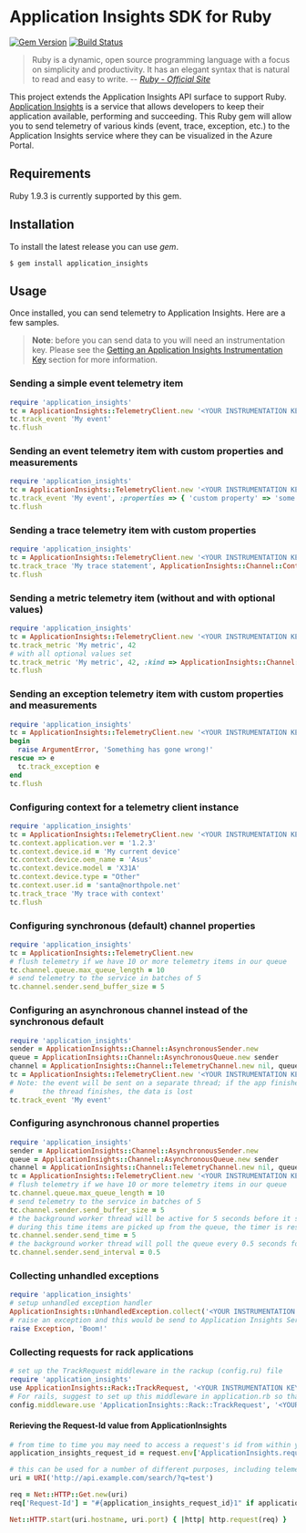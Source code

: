 # Application Insights SDK for Ruby #

[![Gem Version](https://badge.fury.io/rb/application_insights.svg)](http://badge.fury.io/rb/application_insights)
[![Build Status](https://travis-ci.org/Microsoft/ApplicationInsights-Ruby.svg)](https://travis-ci.org/Microsoft/ApplicationInsights-Ruby)

>Ruby is a dynamic, open source programming language with a focus on simplicity and productivity. It has an elegant syntax that is natural to read and easy to write.
> -- <cite>[Ruby - Official Site](https://www.ruby-lang.org/en/)</cite>

This project extends the Application Insights API surface to support Ruby. [Application Insights](http://azure.microsoft.com/en-us/services/application-insights/) is a service that allows developers to keep their application available, performing and succeeding. This Ruby gem will allow you to send telemetry of various kinds (event, trace, exception, etc.) to the Application Insights service where they can be visualized in the Azure Portal.


## Requirements ##

Ruby 1.9.3 is currently supported by this gem.

## Installation ##

To install the latest release you can use *gem*.

```
$ gem install application_insights
```

## Usage ##

Once installed, you can send telemetry to Application Insights. Here are a few samples.

>**Note**: before you can send data to you will need an instrumentation key. Please see the [Getting an Application Insights Instrumentation Key](https://github.com/Microsoft/AppInsights-Home/wiki#getting-an-application-insights-instrumentation-key) section for more information.


### Sending a simple event telemetry item ###
```ruby
require 'application_insights'
tc = ApplicationInsights::TelemetryClient.new '<YOUR INSTRUMENTATION KEY GOES HERE>'
tc.track_event 'My event'
tc.flush
```

### Sending an event telemetry item with custom properties and measurements ###
```ruby
require 'application_insights'
tc = ApplicationInsights::TelemetryClient.new '<YOUR INSTRUMENTATION KEY GOES HERE>'
tc.track_event 'My event', :properties => { 'custom property' => 'some value' }, :measurements => { 'custom metric' => 13 }
tc.flush
```

### Sending a trace telemetry item with custom properties ###
```ruby
require 'application_insights'
tc = ApplicationInsights::TelemetryClient.new '<YOUR INSTRUMENTATION KEY GOES HERE>'
tc.track_trace 'My trace statement', ApplicationInsights::Channel::Contracts::SeverityLevel::INFORMATION, :properties => { 'custom property' => 'some value' }
tc.flush
```

### Sending a metric telemetry item (without and with optional values) ###
```ruby
require 'application_insights'
tc = ApplicationInsights::TelemetryClient.new '<YOUR INSTRUMENTATION KEY GOES HERE>'
tc.track_metric 'My metric', 42
# with all optional values set
tc.track_metric 'My metric', 42, :kind => ApplicationInsights::Channel::Contracts::DataPointType::AGGREGATION, :count => 3, :min => 1, :max => 100, :std_dev => 10, :properties => { 'custom property' => 'some value' }
tc.flush
```

### Sending an exception telemetry item with custom properties and measurements ###
```ruby
require 'application_insights'
tc = ApplicationInsights::TelemetryClient.new '<YOUR INSTRUMENTATION KEY GOES HERE>'
begin
  raise ArgumentError, 'Something has gone wrong!'
rescue => e
  tc.track_exception e
end
tc.flush
```

### Configuring context for a telemetry client instance ###
```ruby
require 'application_insights'
tc = ApplicationInsights::TelemetryClient.new '<YOUR INSTRUMENTATION KEY GOES HERE>'
tc.context.application.ver = '1.2.3'
tc.context.device.id = 'My current device'
tc.context.device.oem_name = 'Asus'
tc.context.device.model = 'X31A'
tc.context.device.type = "Other"
tc.context.user.id = 'santa@northpole.net'
tc.track_trace 'My trace with context'
tc.flush
```

### Configuring synchronous (default) channel properties ###
```ruby
require 'application_insights'
tc = ApplicationInsights::TelemetryClient.new
# flush telemetry if we have 10 or more telemetry items in our queue
tc.channel.queue.max_queue_length = 10
# send telemetry to the service in batches of 5
tc.channel.sender.send_buffer_size = 5
```

### Configuring an asynchronous channel instead of the synchronous default ###
```ruby
require 'application_insights'
sender = ApplicationInsights::Channel::AsynchronousSender.new
queue = ApplicationInsights::Channel::AsynchronousQueue.new sender
channel = ApplicationInsights::Channel::TelemetryChannel.new nil, queue
tc = ApplicationInsights::TelemetryClient.new '<YOUR INSTRUMENTATION KEY GOES HERE>', channel
# Note: the event will be sent on a separate thread; if the app finishes before
#       the thread finishes, the data is lost
tc.track_event 'My event'
```

### Configuring asynchronous channel properties ###
```ruby
require 'application_insights'
sender = ApplicationInsights::Channel::AsynchronousSender.new
queue = ApplicationInsights::Channel::AsynchronousQueue.new sender
channel = ApplicationInsights::Channel::TelemetryChannel.new nil, queue
tc = ApplicationInsights::TelemetryClient.new '<YOUR INSTRUMENTATION KEY GOES HERE>', channel
# flush telemetry if we have 10 or more telemetry items in our queue
tc.channel.queue.max_queue_length = 10
# send telemetry to the service in batches of 5
tc.channel.sender.send_buffer_size = 5
# the background worker thread will be active for 5 seconds before it shuts down. if
# during this time items are picked up from the queue, the timer is reset.
tc.channel.sender.send_time = 5
# the background worker thread will poll the queue every 0.5 seconds for new items
tc.channel.sender.send_interval = 0.5
```

### Collecting unhandled exceptions ###
```ruby
require 'application_insights'
# setup unhandled exception handler
ApplicationInsights::UnhandledException.collect('<YOUR INSTRUMENTATION KEY GOES HERE>')
# raise an exception and this would be send to Application Insights Service
raise Exception, 'Boom!'
```

### Collecting requests for rack applications ###
```ruby
# set up the TrackRequest middleware in the rackup (config.ru) file
require 'application_insights'
use ApplicationInsights::Rack::TrackRequest, '<YOUR INSTRUMENTATION KEY GOES HERE>', <buffer size>
# For rails, suggest to set up this middleware in application.rb so that unhandled exceptions from controllers are also collected
config.middleware.use 'ApplicationInsights::Rack::TrackRequest', '<YOUR INSTRUMENTATION KEY GOES HERE>', <buffer size>
```

#### Rerieving the Request-Id value from ApplicationInsights ####
```ruby
# from time to time you may need to access a request's id from within your app
application_insights_request_id = request.env['ApplicationInsights.request.id']

# this can be used for a number of different purposes, including telemetry correlation
uri = URI('http://api.example.com/search/?q=test')

req = Net::HTTP::Get.new(uri)
req['Request-Id'] = "#{application_insights_request_id}1" if application_insights_request_id

Net::HTTP.start(uri.hostname, uri.port) { |http| http.request(req) }
```
